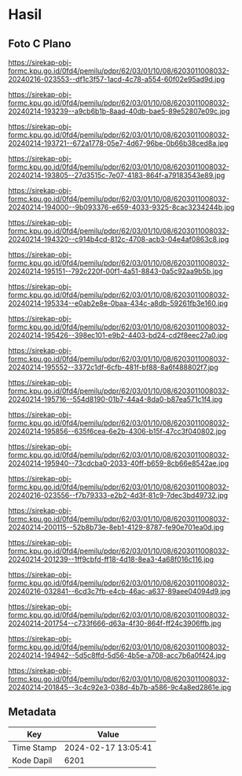# Hasil

## Foto C Plano

https://sirekap-obj-formc.kpu.go.id/0fd4/pemilu/pdpr/62/03/01/10/08/6203011008032-20240216-023553--df1c3f57-1acd-4c78-a554-60f02e95ad9d.jpg

https://sirekap-obj-formc.kpu.go.id/0fd4/pemilu/pdpr/62/03/01/10/08/6203011008032-20240214-193239--a9cb6b1b-8aad-40db-bae5-89e52807e09c.jpg

https://sirekap-obj-formc.kpu.go.id/0fd4/pemilu/pdpr/62/03/01/10/08/6203011008032-20240214-193721--672a1778-05e7-4d67-96be-0b66b38ced8a.jpg

https://sirekap-obj-formc.kpu.go.id/0fd4/pemilu/pdpr/62/03/01/10/08/6203011008032-20240214-193805--27d3515c-7e07-4183-864f-a79183543e89.jpg

https://sirekap-obj-formc.kpu.go.id/0fd4/pemilu/pdpr/62/03/01/10/08/6203011008032-20240214-194000--9b093376-e659-4033-9325-8cac3234244b.jpg

https://sirekap-obj-formc.kpu.go.id/0fd4/pemilu/pdpr/62/03/01/10/08/6203011008032-20240214-194320--c914b4cd-812c-4708-acb3-04e4af0863c8.jpg

https://sirekap-obj-formc.kpu.go.id/0fd4/pemilu/pdpr/62/03/01/10/08/6203011008032-20240214-195151--792c220f-00f1-4a51-8843-0a5c92aa9b5b.jpg

https://sirekap-obj-formc.kpu.go.id/0fd4/pemilu/pdpr/62/03/01/10/08/6203011008032-20240214-195334--e0ab2e8e-0baa-434c-a8db-59261fb3e160.jpg

https://sirekap-obj-formc.kpu.go.id/0fd4/pemilu/pdpr/62/03/01/10/08/6203011008032-20240214-195426--398ec101-e9b2-4403-bd24-cd2f8eec27a0.jpg

https://sirekap-obj-formc.kpu.go.id/0fd4/pemilu/pdpr/62/03/01/10/08/6203011008032-20240214-195552--3372c1df-6cfb-481f-bf88-8a6f488802f7.jpg

https://sirekap-obj-formc.kpu.go.id/0fd4/pemilu/pdpr/62/03/01/10/08/6203011008032-20240214-195716--554d8190-01b7-44a4-8da0-b87ea571c1f4.jpg

https://sirekap-obj-formc.kpu.go.id/0fd4/pemilu/pdpr/62/03/01/10/08/6203011008032-20240214-195856--635f6cea-6e2b-4306-b15f-47cc3f040802.jpg

https://sirekap-obj-formc.kpu.go.id/0fd4/pemilu/pdpr/62/03/01/10/08/6203011008032-20240214-195940--73cdcba0-2033-40ff-b659-8cb66e8542ae.jpg

https://sirekap-obj-formc.kpu.go.id/0fd4/pemilu/pdpr/62/03/01/10/08/6203011008032-20240216-023556--f7b79333-e2b2-4d3f-81c9-7dec3bd49732.jpg

https://sirekap-obj-formc.kpu.go.id/0fd4/pemilu/pdpr/62/03/01/10/08/6203011008032-20240214-200115--52b8b73e-8eb1-4129-8787-fe90e701ea0d.jpg

https://sirekap-obj-formc.kpu.go.id/0fd4/pemilu/pdpr/62/03/01/10/08/6203011008032-20240214-201239--1ff9cbfd-ff18-4d18-8ea3-4a68f016c116.jpg

https://sirekap-obj-formc.kpu.go.id/0fd4/pemilu/pdpr/62/03/01/10/08/6203011008032-20240216-032841--6cd3c7fb-e4cb-46ac-a637-89aee04094d9.jpg

https://sirekap-obj-formc.kpu.go.id/0fd4/pemilu/pdpr/62/03/01/10/08/6203011008032-20240214-201754--c733f666-d63a-4f30-864f-ff24c3906ffb.jpg

https://sirekap-obj-formc.kpu.go.id/0fd4/pemilu/pdpr/62/03/01/10/08/6203011008032-20240214-194942--5d5c8ffd-5d56-4b5e-a708-acc7b6a0f424.jpg

https://sirekap-obj-formc.kpu.go.id/0fd4/pemilu/pdpr/62/03/01/10/08/6203011008032-20240214-201845--3c4c92e3-038d-4b7b-a586-9c4a8ed2861e.jpg


## Metadata

| Key        | Value               |
| ---------- | ------------------- |
| Time Stamp | 2024-02-17 13:05:41 |
| Kode Dapil | 6201                |



